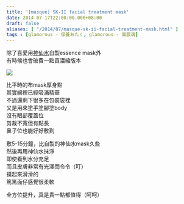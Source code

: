 ```yaml
---
title: '[masque] SK-II facial treatment mask'
date: 2014-07-17T22:00:00.000+08:00
draft: false
aliases: [ "/2014/07/masque-sk-ii-facial-treatment-mask.html" ]
tags : [glamorous - 保養おたく, glamorous - 面膜魂]
---
```


除了喜愛用[神仙水](http://www.hidie.net/2013/10/essence-sk-ii-facial-treatment-essence.html)自製essence mask外  
有時候也會破費一點買濃縮版本  

[![](https://3.bp.blogspot.com/-vmGKmfLj-TU/XEQBvWVzC-I/AAAAAAAAF-8/DvXmoNXHDb8Yh5_kpCn1iQb77Rf0HphzwCLcBGAs/s640/10034759863_833bbf7e8a_z.jpg)](https://3.bp.blogspot.com/-vmGKmfLj-TU/XEQBvWVzC-I/AAAAAAAAF-8/DvXmoNXHDb8Yh5_kpCn1iQb77Rf0HphzwCLcBGAs/s1600/10034759863_833bbf7e8a_z.jpg)

比平時的布mask厚身點  
其實綿裡已經吸滿精華  
不過還剩下很多在包裝袋裡  
又是用來塗手塗腳塗body  
沒有眼部覆蓋位  
剪裁不寬但有點長  
鼻子位也能好好敷到  
  
敷5-15分鐘，比自製的神仙水mask久些  
然後再用神仙水抹淨  
即使看到水分充足  
而且皮膚非常有光澤閃令令（叮）  
摸起來滑滑的  
篤篤面仔感覺很柔軟  
  
全方位提升，真是貴一點都值得（呵呵）